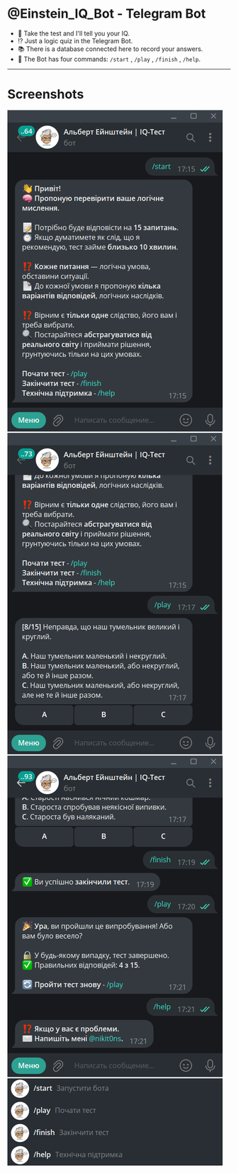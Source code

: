 # @Einstein_IQ_Bot - Telegram Bot

- :brain: Take the test and I'll tell you your IQ.
- :interrobang: Just a logic quiz in the Telegram Bot.
- :books: There is a database connected here to record your answers.
- :open_file_folder: The Bot has four commands: `/start` , `/play` , `/finish` , `/help`.

---

# Screenshots

![Einstein_IQ_Bot_Start](https://github.com/nikit0ns/Einstein_IQ_Bot/blob/master/Screenshots/Einstein_IQ_Bot_Start.png)
![Einstein_IQ_Bot_Play](https://github.com/nikit0ns/Einstein_IQ_Bot/blob/master/Screenshots/Einstein_IQ_Bot_Play.png)
![Einstein_IQ_Bot_Help](https://github.com/nikit0ns/Einstein_IQ_Bot/blob/master/Screenshots/Einstein_IQ_Bot_Help.png)
![Einstein_IQ_Bot_Commands](https://github.com/nikit0ns/Einstein_IQ_Bot/blob/master/Screenshots/Einstein_IQ_Bot_Commands.png)
